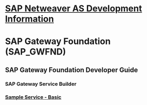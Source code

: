 # [SAP Netweaver AS Development Information](https://help.sap.com/viewer/22fbc70d27da411d931e34984a88e728/7.51.4/en-US)

# SAP Gateway Foundation (SAP_GWFND)

## SAP Gateway Foundation Developer Guide
### SAP Gateway Service Builder
### [Sample Service - Basic](https://help.sap.com/viewer/68bf513362174d54b58cddec28794093/7.51.4/en-US/59283fc4528f486b83b1a58a4f1063c0.html)


